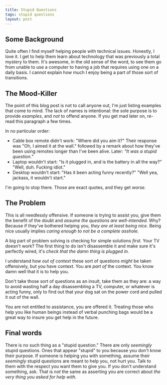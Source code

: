 ```yaml
---
title: Stupid Questions
tags: stupid questions
layout: post
---
```


## Some Background

Quite often I find myself helping people with technical issues. Honestly, I love it. I get to help them learn about technology that was previously a total mystery to them. It's awesome, in the old sense of the word, to see them go from unable to use a computer to having a job that requires using one on a daily basis. I cannot explain how much I enjoy being a part of those sort of transitions.

## The Mood-Killer

The point of this blog post is not to call anyone out, I'm just listing examples that come to mind. The lack of names is intentional: the sole purpose is to provide _examples_, and _not_ to offend anyone. If you get mad later on, re-read this paragraph a few times.

In no particular order:

* Cable box remote didn't work: "Where did you aim it?" Their response was "Oh, I aimed it at the wall." followed by a remark about how they've been using remotes longer than I've been alive. Later: _"It was a stupid question."_
* Laptop wouldn't start: "Is it plugged in, and is the battery in all the way?" "Well, duh. Fucking idiot."
* Desktop wouldn't start: "Has it been acting funny recently?" "Well yea, jackass, it wouldn't start."

I'm going to stop there. Those are exact quotes, and they get _worse_.

## The Problem

This is all needlessly offensive. If someone is trying to assist you, give them the benefit of the doubt and _assume the questions are well-intended._ Why? Because if they've bothered helping you, _they are at least being nice._ Being nice usually implies _caring enough to not be a complete asshole._

A big part of problem solving is checking for simple solutions _first._ Your TV doesn't work? The first thing to do isn't disassemble it and make sure it's perfectly wired, it's _check that the damn thing is plugged in._

I understand how _out of context_ these sort of questions _might_ be taken offensively, but you have context. You are _part of_ the context. You know damn well that it is to help you.

Don't take those sort of questions as an insult, take them as they are: a way to avoid wasting half a day disassembling a TV, computer, or whatever is acting funny, only to find out that your dog sat on the power cord and pulled it out of the wall.

You are not entitled to assistance, you are offered it. Treating those who help you like human beings instead of verbal punching bags would be a great way to insure you get help in the future.

## Final words

There is no such thing as a "stupid question." There are only _seemingly_ stupid questions. Ones that appear "stupid" to you because you don't know their purpose. If someone is helping you with something, assume their _seemingly_ stupid questions are meant to help you, not hurt you. Talk to them with the respect you want them to give you. If you don't understand something, ask. That is _not_ the same as asserting you are correct about _the very thing you asked for help with._

